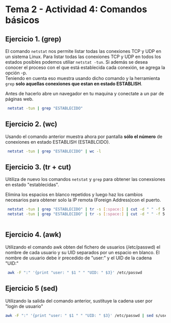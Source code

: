 # Tema 2 - Actividad 4: Comandos básicos


## Ejercicio 1.	(grep)
El comando `netstat` nos permite listar todas las conexiones TCP y UDP en un sistema Linux. 
Para listar todas las conexiones TCP y UDP en todos los estados posibles podemos utiliar `netstat -tun`. Si además se desea conocer el proceso con el que está establecida cada conexión, se agrega la opción -p.  
Teniendo en cuenta eso muestra usando dicho comando y la herramienta `grep` **solo aquellas conexiones que estan en estado ESTABLISH**.  

Antes de hacerlo abre un navegador en tu maquina y conectate a un par de páginas web. 

```bash
 netstat -tun | grep "ESTABLECIDO"

```

## Ejercicio 2.	(wc)

Usando el comando anterior muestra ahora por pantalla **sólo el número** de conexiones en estado ESTABLISH (ESTABLCIDO).   

```bash
 netstat -tun | grep "ESTABLECIDO" | wc -l

```

## Ejercicio 3. (tr + cut)
Uitiliza de nuevo los comandos `netstat` y `grep` para obtener las conexsiones en estado "establecidas". 

Elimina los espacios en blanco repetidos y luego haz los cambios necesarios para obtener solo la IP remota (Foreign Address)con el puerto. 

```bash
 netstat -tun | grep "ESTABLECIDO" | tr -s [:space:] | cut -d " " -f 5
 netstat -tun | grep "ESTABLECIDO" | tr -s [:space:] | cut -d " " -f 5 | cut -d ":" -f 1
 
```

## Ejercicio 4. (awk)
Utilizando el comando awk obten del fichero de usuarios (/etc/passwd) el nombre de cada usuario y su UID separados por un espacio en blanco.  El nombre de usuario debe ir precedido de "user:" y el UID de la cadena "UID:"

```bash
 awk -F ":" '{print "user: " $1 " " "UID: " $3}' /etc/passwd

```

## Ejercicio 5 (sed)
Utilizando la salida del comando anterior, sustituye la cadena user por "login de usuario"

 ```bash
 awk -F ":" '{print "user: " $1 " " "UID: " $3}' /etc/passwd | sed s/user/login\ de\ usuario/

```



